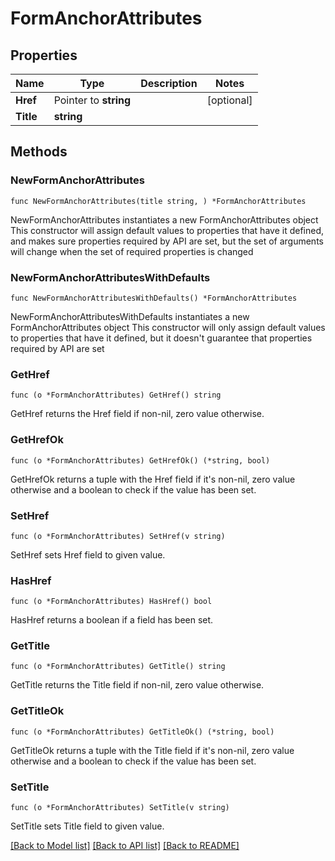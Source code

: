 # FormAnchorAttributes

## Properties

Name | Type | Description | Notes
------------ | ------------- | ------------- | -------------
**Href** | Pointer to **string** |  | [optional] 
**Title** | **string** |  | 

## Methods

### NewFormAnchorAttributes

`func NewFormAnchorAttributes(title string, ) *FormAnchorAttributes`

NewFormAnchorAttributes instantiates a new FormAnchorAttributes object
This constructor will assign default values to properties that have it defined,
and makes sure properties required by API are set, but the set of arguments
will change when the set of required properties is changed

### NewFormAnchorAttributesWithDefaults

`func NewFormAnchorAttributesWithDefaults() *FormAnchorAttributes`

NewFormAnchorAttributesWithDefaults instantiates a new FormAnchorAttributes object
This constructor will only assign default values to properties that have it defined,
but it doesn't guarantee that properties required by API are set

### GetHref

`func (o *FormAnchorAttributes) GetHref() string`

GetHref returns the Href field if non-nil, zero value otherwise.

### GetHrefOk

`func (o *FormAnchorAttributes) GetHrefOk() (*string, bool)`

GetHrefOk returns a tuple with the Href field if it's non-nil, zero value otherwise
and a boolean to check if the value has been set.

### SetHref

`func (o *FormAnchorAttributes) SetHref(v string)`

SetHref sets Href field to given value.

### HasHref

`func (o *FormAnchorAttributes) HasHref() bool`

HasHref returns a boolean if a field has been set.

### GetTitle

`func (o *FormAnchorAttributes) GetTitle() string`

GetTitle returns the Title field if non-nil, zero value otherwise.

### GetTitleOk

`func (o *FormAnchorAttributes) GetTitleOk() (*string, bool)`

GetTitleOk returns a tuple with the Title field if it's non-nil, zero value otherwise
and a boolean to check if the value has been set.

### SetTitle

`func (o *FormAnchorAttributes) SetTitle(v string)`

SetTitle sets Title field to given value.



[[Back to Model list]](../README.md#documentation-for-models) [[Back to API list]](../README.md#documentation-for-api-endpoints) [[Back to README]](../README.md)


